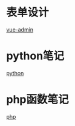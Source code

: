 # 表单设计
[vue-admin](https://yangsphp.github.io/vue-admin/)

# python笔记
[python](https://yangsphp.github.io/python)

# php函数笔记
[php](https://yangsphp.github.io/js)
